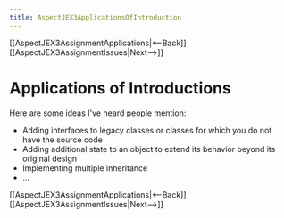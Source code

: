 ```yaml
---
title: AspectJEX3ApplicationsOfIntroduction
---
```

[[AspectJEX3AssignmentApplications|<--Back]] [[AspectJEX3AssignmentIssues|Next-->]]

# Applications of Introductions

Here are some ideas I've heard people mention:
* Adding interfaces to legacy classes or classes for which you do not have the source code
* Adding additional state to an object to extend its behavior beyond its original design
* Implementing multiple inheritance
* ...

[[AspectJEX3AssignmentApplications|<--Back]] [[AspectJEX3AssignmentIssues|Next-->]]
